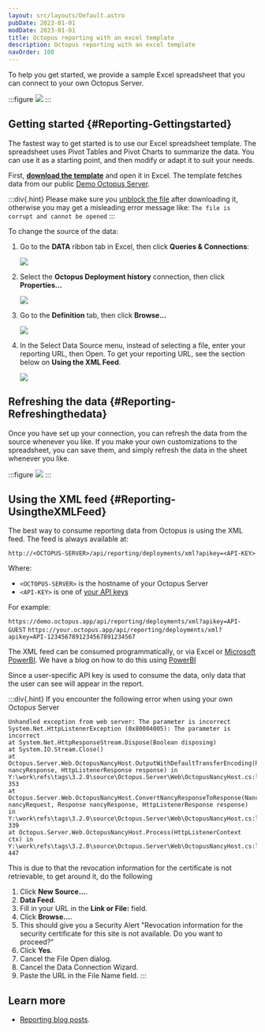 ```yaml
---
layout: src/layouts/Default.astro
pubDate: 2023-01-01
modDate: 2023-01-01
title: Octopus reporting with an excel template
description: Octopus reporting with an excel template
navOrder: 100
---
```


To help you get started, we provide a sample Excel spreadsheet that you can connect to your own Octopus Server.

:::figure
![](/docs/administration/reporting/images/3278354.png)
:::

## Getting started {#Reporting-Gettingstarted}

The fastest way to get started is to use our Excel spreadsheet template. The spreadsheet uses Pivot Tables and Pivot Charts to summarize the data. You can use it as a starting point, and then modify or adapt it to suit your needs.

First, **[download the template](/docs/attachments/octopusreport.xlsx)** and open it in Excel. The template fetches data from our public [Demo Octopus Server](https://demo.octopus.app).

:::div{.hint}
Please make sure you [unblock the file](https://www.google.com.au/search?q=windows%20unblock%20file) after downloading it, otherwise you may get a misleading error message like: `The file is corrupt and cannot be opened`
:::

To change the source of the data:

1. Go to the **DATA** ribbon tab in Excel, then click **Queries & Connections**:

   ![](/docs/administration/reporting/images/3278356.png)

2. Select the **Octopus Deployment history** connection, then click **Properties...**

   ![](/docs/administration/reporting/images/3278357.png)

3. Go to the **Definition** tab, then click **Browse...**

   ![](/docs/administration/reporting/images/3278358.png)

4. In the Select Data Source menu, instead of selecting a file, enter your reporting URL, then Open. To get your reporting URL, see the section below on **Using the XML Feed**.

   ![](/docs/administration/reporting/images/3278360.png)

## Refreshing the data {#Reporting-Refreshingthedata}

Once you have set up your connection, you can refresh the data from the source whenever you like. If you make your own customizations to the spreadsheet, you can save them, and simply refresh the data in the sheet whenever you like.

:::figure
![](/docs/administration/reporting/images/3278361.png)
:::

## Using the XML feed {#Reporting-UsingtheXMLFeed}

The best way to consume reporting data from Octopus is using the XML feed. The feed is always available at:

`http://<OCTOPUS-SERVER>/api/reporting/deployments/xml?apikey=<API-KEY>`

Where:

- `<OCTOPUS-SERVER>` is the hostname of your Octopus Server
- `<API-KEY>` is one of [your API keys](/docs/octopus-rest-api/how-to-create-an-api-key)

For example:

`https://demo.octopus.app/api/reporting/deployments/xml?apikey=API-GUEST`
`https://your.octopus.app/api/reporting/deployments/xml?apikey=API-1234567891234567891234567`

The XML feed can be consumed programmatically, or via Excel or [Microsoft PowerBI](https://powerbi.microsoft.com/). We have a blog on how to do this using [PowerBI](https://yamldoc.liuyan.wang/blog/powerbi-report-for-octopus-deploy)

Since a user-specific API key is used to consume the data, only data that the user can see will appear in the report.

:::div{.hint}
If you encounter the following error when using your own Octopus Server

```
Unhandled exception from web server: The parameter is incorrect
System.Net.HttpListenerException (0x80004005): The parameter is incorrect
at System.Net.HttpResponseStream.Dispose(Boolean disposing)
at System.IO.Stream.Close()
at Octopus.Server.Web.OctopusNancyHost.OutputWithDefaultTransferEncoding(Response nancyResponse, HttpListenerResponse response) in Y:\work\refs\tags\3.2.0\source\Octopus.Server\Web\OctopusNancyHost.cs:line 353
at Octopus.Server.Web.OctopusNancyHost.ConvertNancyResponseToResponse(NancyContext nancyRequest, Response nancyResponse, HttpListenerResponse response) in Y:\work\refs\tags\3.2.0\source\Octopus.Server\Web\OctopusNancyHost.cs:line 339
at Octopus.Server.Web.OctopusNancyHost.Process(HttpListenerContext ctx) in Y:\work\refs\tags\3.2.0\source\Octopus.Server\Web\OctopusNancyHost.cs:line 447
```

This is due to that the revocation information for the certificate is not retrievable, to get around it, do the following

1. Click **New Source...**.
2. **Data Feed**.
3. Fill in your URL in the **Link or File:** field.
4. Click **Browse...**.
5. This should give you a Security Alert "Revocation information for the security certificate for this site is not available. Do you want to proceed?"
6. Click **Yes**.
7. Cancel the File Open dialog.
8. Cancel the Data Connection Wizard.
9. Paste the URL in the File Name field.
:::

## Learn more

- [Reporting blog posts](https://yamldoc.liuyan.wang/blog/tag/reporting).
